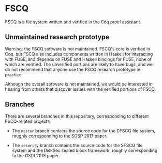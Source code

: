 # FSCQ

FSCQ is a file system written and verified in the Coq proof assistant.

## Unmaintained research prototype

Warning: the FSCQ software is not maintained.  FSCQ's core is verified in
Coq, but FSCQ also includes components written in Haskell for interacting
with FUSE, and depends on FUSE and Haskell bindings for FUSE, none of
which are verified.  The unverified portions are likely to have bugs,
and we do not recommend that anyone use the FSCQ research prototype
in practice.

Although the overall software is not maintained, we would be interested
in hearing from others that discover issues with the verified portions
of FSCQ.

## Branches

There are several branches in this repository, corresponding to different
FSCQ-related projects.

- The `master` branch contains the source code for the DFSCQ file system,
roughly corresponding to the SOSP 2017 paper.

- The `security` branch contains the source code for the SFSCQ file
system and the DiskSec sealed block framework, roughly corresponding to
the OSDI 2018 paper.
